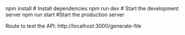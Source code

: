 npm install                 # Install dependencies
npm run dev                   # Start the development server
npm run start                 #Start the production server

Route to test the API: http://localhost:3000/generate-file